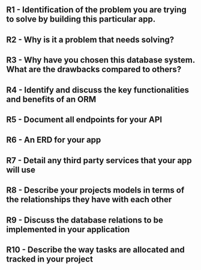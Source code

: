 ## R1 - Identification of the problem you are trying to solve by building this particular app.

## R2 - Why is it a problem that needs solving?

## R3 - Why have you chosen this database system. What are the drawbacks compared to others?

## R4 - Identify and discuss the key functionalities and benefits of an ORM

## R5 - Document all endpoints for your API

## R6 - An ERD for your app

## R7 - Detail any third party services that your app will use

## R8 - Describe your projects models in terms of the relationships they have with each other

## R9 - Discuss the database relations to be implemented in your application

## R10 - Describe the way tasks are allocated and tracked in your project